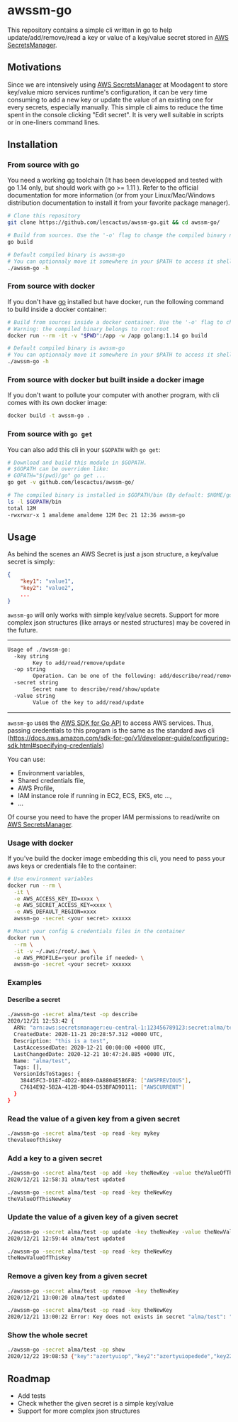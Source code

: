 # awssm-go

This repository contains a simple cli written in go to help update/add/remove/read a key or value of a key/value secret stored in [AWS SecretsManager](https://aws.amazon.com/secrets-manager/).

## Motivations

Since we are intensively using [AWS SecretsManager](https://aws.amazon.com/secrets-manager/) at Moodagent to store key/value micro services runtime's configuration, it can be very time consuming to add a new key or update the value of an existing one for every secrets, especially manually.
This simple cli aims to reduce the time spent in the console clicking "Edit secret". It is very well suitable in scripts or in one-liners command lines.

## Installation

### From source with go

You need a working [go](https://golang.org/doc/install) toolchain (It has been developped and tested with go 1.14 only, but should work with go >= 1.11 ). Refer to the official documentation for more information (or from your Linux/Mac/Windows distribution documentation to install it from your favorite package manager).

```sh
# Clone this repository
git clone https://github.com/lescactus/awssm-go.git && cd awssm-go/

# Build from sources. Use the '-o' flag to change the compiled binary name
go build

# Default compiled binary is awssm-go
# You can optionnaly move it somewhere in your $PATH to access it shell wide
./awssm-go -h
```

### From source with docker

If you don't have [go](https://golang.org/) installed but have docker, run the following command to build inside a docker container:

```sh
# Build from sources inside a docker container. Use the '-o' flag to change the compiled binary name
# Warning: the compiled binary belongs to root:root
docker run --rm -it -v "$PWD":/app -w /app golang:1.14 go build

# Default compiled binary is awssm-go
# You can optionnaly move it somewhere in your $PATH to access it shell wide
./awssm-go -h
```

### From source with docker but built inside a docker image

If you don't want to pollute your computer with another program, with cli comes with its own docker image:

```sh
docker build -t awssm-go .
```

### From source with `go get`

You can also add this cli in your `$GOPATH` with `go get`:

```sh
# Download and build this module in $GOPATH.
# $GOPATH can be overriden like:
# GOPATH="$(pwd)/go" go get ...
go get -v github.com/lescactus/awssm-go/

# The compiled binary is installed in $GOPATH/bin (By default: $HOME/go)
ls -l $GOPATH/bin
total 12M
-rwxrwxr-x 1 amaldeme amaldeme 12M Dec 21 12:36 awssm-go
```

## Usage

As behind the scenes an AWS Secret is just a json structure, a key/value secret is simply:
```json
{
    "key1": "value1",
    "key2": "value2",
    ...
}
```
`awssm-go` will only works with simple key/value secrets. Support for more complex json structures (like arrays or nested structures) may be covered in the future.

---
```sh
Usage of ./awssm-go:
  -key string
    	Key to add/read/remove/update
  -op string
    	Operation. Can be one of the following: add/describe/read/remove/show/update
  -secret string
    	Secret name to describe/read/show/update
  -value string
    	Value of the key to add/read/update
```
---
`awssm-go` uses the [AWS SDK for Go API](https://docs.aws.amazon.com/sdk-for-go/api/) to access AWS services. Thus, passing credentials to this program is the same as the standard aws cli (https://docs.aws.amazon.com/sdk-for-go/v1/developer-guide/configuring-sdk.html#specifying-credentials)

You can use:
* Environment variables,
* Shared credentials file,
* AWS Profile,
* IAM instance role if running in EC2, ECS, EKS, etc ...,
* ...

Of course you need to have the proper IAM permissions to read/write on [AWS SecretsManager](https://aws.amazon.com/secrets-manager/).

### Usage with docker

If you've build the docker image embedding this cli, you need to pass your aws keys or credentials file to the container:

```sh
# Use environment variables
docker run --rm \
  -it \
  -e AWS_ACCESS_KEY_ID=xxxx \
  -e AWS_SECRET_ACCESS_KEY=xxxx \
  -e AWS_DEFAULT_REGION=xxxx
  awssm-go -secret <your secret> xxxxxx

# Mount your config & credentials files in the container
docker run \
  --rm \
  -it -v ~/.aws:/root/.aws \
  -e AWS_PROFILE=<your profile if needed> \
  awssm-go -secret <your secret> xxxxxx

```

### Examples

#### Describe a secret

```sh
./awssm-go -secret alma/test -op describe
2020/12/21 12:53:42 {
  ARN: "arn:aws:secretsmanager:eu-central-1:123456789123:secret:alma/test-IffD4v",
  CreatedDate: 2020-11-21 20:28:57.312 +0000 UTC,
  Description: "this is a test",
  LastAccessedDate: 2020-12-21 00:00:00 +0000 UTC,
  LastChangedDate: 2020-12-21 10:47:24.885 +0000 UTC,
  Name: "alma/test",
  Tags: [],
  VersionIdsToStages: {
    38445FC3-D1E7-4D22-8089-DA8804E5B6F8: ["AWSPREVIOUS"],
    C7614E92-5B2A-412B-9D44-D53BFAD9D111: ["AWSCURRENT"]
  }
}
```
### Read the value of a given key from a given secret

```sh
./awssm-go -secret alma/test -op read -key mykey
thevalueofthiskey
```

### Add a key to a given secret

```sh
./awssm-go -secret alma/test -op add -key theNewKey -value theValueOfThisNewKey
2020/12/21 12:58:31 alma/test updated

./awssm-go -secret alma/test -op read -key theNewKey
theValueOfThisNewKey
```

### Update the value of a given key of a given secret

```sh
./awssm-go -secret alma/test -op update -key theNewKey -value theNewValueOfThisKey
2020/12/21 12:59:44 alma/test updated

./awssm-go -secret alma/test -op read -key theNewKey 
theNewValueOfThisKey
```

### Remove a given key from a given secret

```sh
./awssm-go -secret alma/test -op remove -key theNewKey
2020/12/21 13:00:20 alma/test updated

./awssm-go -secret alma/test -op read -key theNewKey  
2020/12/21 13:00:22 Error: Key does not exists in secret "alma/test": "theNewKey"
```

### Show the whole secret

```sh
./awssm-go -secret alma/test -op show
2020/12/22 19:08:53 {"key":"azertyuiop","key2":"azertyuiopedede","key22":"ee","key222":"ee","key22200":"ee","00key22200":"ee","mykey2":"aaa","mykey":"azerty"}
```

## Roadmap

* Add tests
* Check whether the given secret is a simple key/value
* Support for more complex json structures